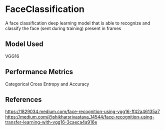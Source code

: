 # FaceClassification
A face classification deep learning model that is able to recognize and classify the face (sent during training) present in frames

## Model Used
VGG16

## Performance Metrics
Categorical Cross Entropy and Accuracy

## References
https://1829034.medium.com/face-recognition-using-vgg16-ff42a46135a7  
https://medium.com/@shikharsrivastava_14544/face-recognition-using-transfer-learning-with-vgg16-3caeca4a916e
